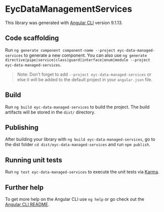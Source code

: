 # EycDataManagementServices

This library was generated with [Angular CLI](https://github.com/angular/angular-cli) version 9.1.13.

## Code scaffolding

Run `ng generate component component-name --project eyc-data-managed-services` to generate a new component. You can also use `ng generate directive|pipe|service|class|guard|interface|enum|module --project eyc-data-managed-services`.
> Note: Don't forget to add `--project eyc-data-managed-services` or else it will be added to the default project in your `angular.json` file. 

## Build

Run `ng build eyc-data-managed-services` to build the project. The build artifacts will be stored in the `dist/` directory.

## Publishing

After building your library with `ng build eyc-data-managed-services`, go to the dist folder `cd dist/eyc-data-managed-services` and run `npm publish`.

## Running unit tests

Run `ng test eyc-data-managed-services` to execute the unit tests via [Karma](https://karma-runner.github.io).

## Further help

To get more help on the Angular CLI use `ng help` or go check out the [Angular CLI README](https://github.com/angular/angular-cli/blob/master/README.md).
